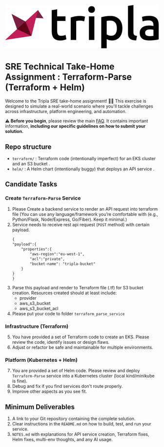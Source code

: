 <div align="center">
   <img src="/img/logo.svg?raw=true" width=600 style="background-color:white;">
</div>

# SRE Technical Take-Home Assignment : Terraform-Parse (Terraform + Helm)

Welcome to the Tripla SRE take-home assignment! 🧑‍💻 This exercise is designed to simulate a real-world scenario where you'll tackle challenges across infrastructure, platform engineering, and automation.

⚠️ **Before you begin**, please review the main [FAQ](/README.md#frequently-asked-questions). It contains important information, **including our specific guidelines on how to submit your solution.**

## Repo structure
- `terraform/` : Terraform code (intentionally imperfect) for an EKS cluster and an S3 bucket .
- `helm/` : A Helm chart (intentionally buggy) that deploys an API service .

## Candidate Tasks
### Create `Terraform-Parse` Service
1. Please Create a backend service to render an API request into terraform file
   (You can use any language/framework you’re comfortable with (e.g., Python/Flask, Node/Express, Go/Fiber). Keep it minimal.)
2. Service needs to receive rest api request (`POST` method) with certain payload.
    ```
    {
    "payload":{
        "properties":{
            "aws-region":"eu-west-1",
            "acl":"private",
            "bucket-name": "tripla-bucket"
        }
    }
    }
    ```
3. Parse this payload and render to Terraform file (.tf) for S3 bucket creation. Resources created should at least include:
    - provider
    - aws_s3_bucket
    - aws_s3_bucket_acl
4. Please put your code to folder `terraform_parse_service`

### Infrastructure (Terraform)
5. You have provided a set of Terraform code to create an EKS. Please review the code, identify issues or design flaws.
6. Adjust or refactor be safe and maintainable for multiple environments.

### Platform (Kubernetes + Helm)
7. You are provided a set of Helm code. Please review and deploy `Terraform-Parse` service into a Kubernetes cluster (local kind/minikube is fine).
8. Debug and fix if you find services don't route properly.
9. Improve other aspects as you see fit.

## Minimum Deliverables
1.  A link to your Git repository containing the complete solution.
2.  Clear instructions in the `README.md` on how to build, test, and run your service.
3. `NOTES.md` with explanations for API service creation, Terraform fixes, Helm fixes, multi-env thoughts, and any AI usage.
